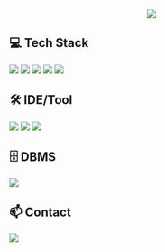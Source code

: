 <div align="center">
    <img src="https://capsule-render.vercel.app/api?type=waving&height=170&color=4cbb17&text=This%20is%20Vambroag's%20Github&textBg=false&section=header&fontSize=50&fontAlignY=35"  />
</div>

## 💻 Tech Stack

  <a><img src="https://img.shields.io/badge/Java-ED8B00?style=for-the-badge&logo=openjdk&logoColor=white/"></a>
  <a><img src="https://img.shields.io/badge/Python-3776AB?style=for-the-badge&logo=Python&logoColor=white"></a>
  <a><img src="https://img.shields.io/badge/Javascript-F7DF1E?style=for-the-badge&logo=Javascript&logoColor=black"></a>
  <a><img src="https://img.shields.io/badge/Spring-6DB33F?style=for-the-badge&logo=Spring&logoColor=white"></a>
  <a><img src="https://img.shields.io/badge/R-276DC3?style=for-the-badge&logo=r&logoColor=white/"></a>

## 🛠 IDE/Tool

<a><img src="https://img.shields.io/badge/Eclipse-2C2255?style=for-the-badge&logo=eclipse&logoColor=white/"></a>
<a><img src="https://img.shields.io/badge/IntelliJ_IDEA-000000.svg?style=for-the-badge&logo=intellij-idea&logoColor=white/"></a>
<a><img src="https://img.shields.io/badge/VisualStudioCode-007ACC?style=for-the-badge&logo=visualstudiocode&logoColor=white"/></a>

## 🗄️ DBMS
<a><img src="https://img.shields.io/badge/Mysql-4479A1?style=for-the-badge&logo=Mysql&logoColor=white"></a>

## 📫 Contact
<a href="mailto:vambroag@gmail.com"><img src="https://img.shields.io/badge/vambroag@gmail.com-D14836?style=for-the-badge&logo=gmail&logoColor=white"/></a>
